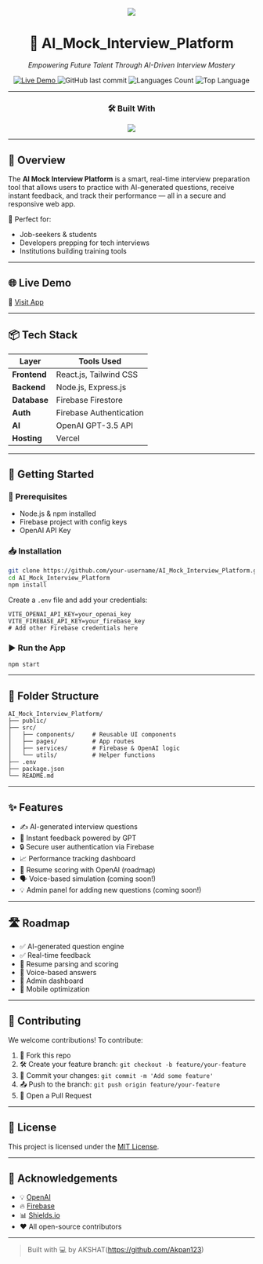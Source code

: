 <!-- Banner -->
<p align="center">
  <img src="https://readme-typing-svg.herokuapp.com/?lines=🚀+AI+Mock+Interview+Platform;Empower+your+interview+journey+with+AI!&center=true&width=440&height=50&font=Fira+Code&color=2F80ED&vCenter=true&size=22">
</p>

<div align="center">

# 🤖 AI_Mock_Interview_Platform

*Empowering Future Talent Through AI-Driven Interview Mastery*

<a href="https://ai-mock-interviews-five-flax.vercel.app/" target="_blank">
  <img alt="Live Demo" src="https://img.shields.io/badge/Live-Demo-2ea44f?style=for-the-badge&logo=vercel&logoColor=white" />
</a>
<img alt="GitHub last commit" src="https://img.shields.io/github/last-commit/Akpan123/AI_Mock_Interview_Platform?style=for-the-badge" />
<img alt="Languages Count" src="https://img.shields.io/github/languages/count/Akpan123/AI_Mock_Interview_Platform?style=for-the-badge" />
<img alt="Top Language" src="https://img.shields.io/github/languages/top/Akpan123/AI_Mock_Interview_Platform?style=for-the-badge" />

---

### 🛠️ Built With

<img src="https://skillicons.dev/icons?i=react,tailwind,nodejs,express,firebase,javascript,vercel,openai" />

</div>

---

## 📌 Overview

The **AI Mock Interview Platform** is a smart, real-time interview preparation tool that allows users to practice with AI-generated questions, receive instant feedback, and track their performance — all in a secure and responsive web app.

🧠 Perfect for:
- Job-seekers & students
- Developers prepping for tech interviews
- Institutions building training tools

---

## 🌐 Live Demo

🔗 [Visit App](https://ai-mock-interviews-five-flax.vercel.app/)

---

## 📦 Tech Stack

| Layer        | Tools Used                                      |
|--------------|--------------------------------------------------|
| **Frontend** | React.js, Tailwind CSS                          |
| **Backend**  | Node.js, Express.js                             |
| **Database** | Firebase Firestore                              |
| **Auth**     | Firebase Authentication                         |
| **AI**       | OpenAI GPT-3.5 API                              |
| **Hosting**  | Vercel                                           |

---

## 🚀 Getting Started

### 🧰 Prerequisites

- Node.js & npm installed
- Firebase project with config keys
- OpenAI API Key

### 📥 Installation

```bash
git clone https://github.com/your-username/AI_Mock_Interview_Platform.git
cd AI_Mock_Interview_Platform
npm install
````

Create a `.env` file and add your credentials:

```env
VITE_OPENAI_API_KEY=your_openai_key
VITE_FIREBASE_API_KEY=your_firebase_key
# Add other Firebase credentials here
```

### ▶️ Run the App

```bash
npm start
```

---

## 📁 Folder Structure

```
AI_Mock_Interview_Platform/
├── public/
├── src/
│   ├── components/     # Reusable UI components
│   ├── pages/          # App routes
│   ├── services/       # Firebase & OpenAI logic
│   └── utils/          # Helper functions
├── .env
├── package.json
└── README.md
```

---

## ✨ Features

* ✍️ AI-generated interview questions
* 🧠 Instant feedback powered by GPT
* 🔒 Secure user authentication via Firebase
* 📈 Performance tracking dashboard
* 📄 Resume scoring with OpenAI (roadmap)
* 🗣️ Voice-based simulation (coming soon!)
* 💡 Admin panel for adding new questions (coming soon!)

---

## 🛣️ Roadmap

* ✅ AI-generated question engine
* ✅ Real-time feedback
* 🔲 Resume parsing and scoring
* 🔲 Voice-based answers
* 🔲 Admin dashboard
* 🔲 Mobile optimization

---

## 🤝 Contributing

We welcome contributions! To contribute:

1. 🍴 Fork this repo
2. 🛠️ Create your feature branch: `git checkout -b feature/your-feature`
3. 💾 Commit your changes: `git commit -m 'Add some feature'`
4. 📤 Push to the branch: `git push origin feature/your-feature`
5. 🧃 Open a Pull Request

---

## 📜 License

This project is licensed under the [MIT License](LICENSE).

---

## 🙏 Acknowledgements

* 💡 [OpenAI](https://openai.com/)
* 🔥 [Firebase](https://firebase.google.com/)
* 📊 [Shields.io](https://shields.io/)
* ❤️ All open-source contributors

---

> Built with 💻 by AKSHAT(https://github.com/Akpan123)

```

